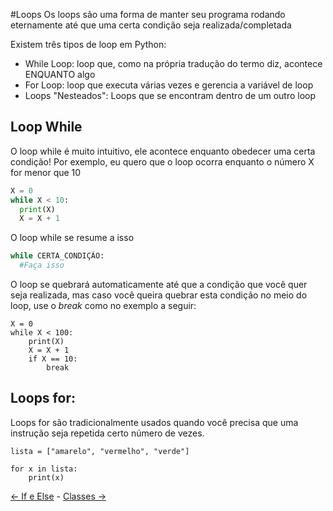 #Loops
Os loops são uma forma de manter seu programa rodando eternamente até que uma certa condição seja realizada/completada

Existem três tipos de loop em Python:
 - While Loop: loop que, como na própria tradução do termo diz, acontece ENQUANTO algo
 - For Loop: loop que executa várias vezes e gerencia a variável de loop
 - Loops "Nesteados": Loops que se encontram dentro de um outro loop

## Loop While

O loop while é muito intuitivo, ele acontece enquanto obedecer uma certa condição!
Por exemplo, eu quero que o loop ocorra enquanto o número X for menor que 10

```python
X = 0
while X < 10:
  print(X)
  X = X + 1
```

O loop while se resume a isso

```python
while CERTA_CONDIÇÃO:
  #Faça isso
```

O loop se quebrará automaticamente até que a condição que você quer seja realizada, mas caso você queira quebrar esta condição no meio do loop, use o _break_ como no exemplo a seguir:

```
X = 0
while X < 100:
	print(X)
	X = X + 1
	if X == 10:
		break
```

## Loops for:

Loops for são tradicionalmente usados quando você precisa que uma instrução seja repetida certo número de vezes.
```
lista = ["amarelo", "vermelho", "verde"]

for x in lista:
	print(x)
```

[<- If e Else](if-else.md) - [Classes ->](classes.md)
